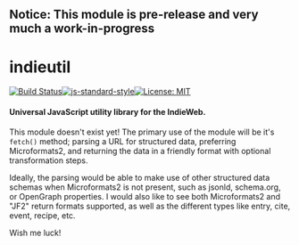 ## Notice: This module is pre-release and very much a work-in-progress

# indieutil
[![Build Status](https://travis-ci.org/richardcarls/indieutil.svg?branch=master)](https://travis-ci.org/richardcarls/indieutil)[![js-standard-style](https://img.shields.io/badge/code%20style-standard-brightgreen.svg)](http://standardjs.com)[![License: MIT](https://img.shields.io/badge/License-MIT-yellow.svg)](https://opensource.org/licenses/MIT)

#### Universal JavaScript utility library for the IndieWeb.

This module doesn't exist yet! The primary use of the module will be it's `fetch()`
method; parsing a URL for structured data, preferring Microformats2, and returning
the data in a friendly format with optional transformation steps.

Ideally, the parsing would be able to make use of other structured data schemas when
Microformats2 is not present, such as jsonld, schema.org, or OpenGraph properties. I
would also like to see both Microformats2 and "JF2" return formats supported, as well
as the different types like entry, cite, event, recipe, etc.

Wish me luck!
